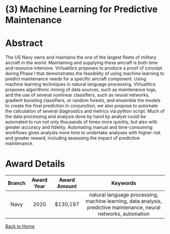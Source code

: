 
(3) Machine Learning for Predictive Maintenance
===============================================

# Abstract


The US Navy owns and maintains the one of the largest fleets of military aircraft in the world. Maintaining and supplying these aircraft is both time and resource intensive. Virtualitics proposes to produce a proof of concept during Phase I that demonstrates the feasibility of using machine learning to predict maintenance needs for a specific aircraft component. Using machine learning techniques in natural language processing, Virtualitics proposes algorithmic mining of data sources, such as maintenance logs, and the use of several nonlinear classifiers, such as neural networks, gradient boosting classifiers, or random forests, and ensemble the models to create the final prediction.In conjunction, we also propose to automate the calculation of several diagnostics and metrics via python script. Much of the data processing and analysis done by hand by analyst could be automated to run not only thousands of times more quickly, but also with greater accuracy and fidelity. Automating manual and time-consuming workflows gives analysts more time to undertake analyses with higher risk and greater reward, including assessing the impact of predictive maintenance.  

# Award Details

|Branch|Award Year|Award Amount|Keywords|
| :---: | :---: | :---: | :---: |
|Navy|2020|$130,197|natural language processing, machine learning, data analysis, predictive maintenance, neural networks, automation|
  
  


[Back to Home](https://github.com/chrischow/dod_sbir_awards/JH/#2071)